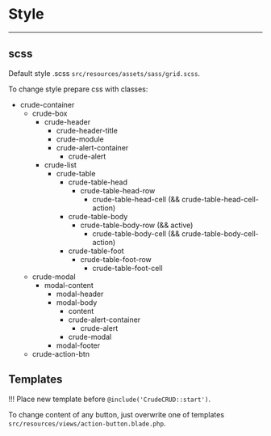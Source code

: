 # Style

---

## scss

Default style .scss `src/resources/assets/sass/grid.scss`.

To change style prepare css with classes:
- crude-container
    + crude-box
        + crude-header
            + crude-header-title
            + crude-module
            + crude-alert-container
                + crude-alert
        + crude-list
            + crude-table
                + crude-table-head
                    + crude-table-head-row
                        + crude-table-head-cell (&& crude-table-head-cell-action)
                + crude-table-body
                    + crude-table-body-row (&& active)
                        + crude-table-body-cell (&& crude-table-body-cell-action)
                + crude-table-foot
                    + crude-table-foot-row
                        + crude-table-foot-cell
    + crude-modal
        + modal-content
            + modal-header
            + modal-body
                + content
                + crude-alert-container
                    + crude-alert
                + crude-modal
            + modal-footer
    + crude-action-btn

## Templates

!!! Place new template before `@include('CrudeCRUD::start')`.

To change content of any button, just overwrite one of templates `src/resources/views/action-button.blade.php`.


